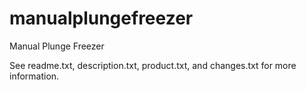 # manualplungefreezer

Manual Plunge Freezer

See readme.txt, description.txt, product.txt, and changes.txt for more information.

